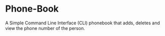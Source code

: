 # Phone-Book
A Simple Command Line Interface (CLI) phonebook that adds, deletes and view the phone number of the person.
